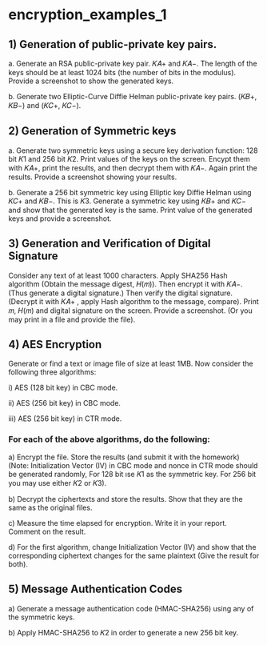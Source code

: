 # encryption_examples_1

## 1) Generation of public-private key pairs.

  a. Generate an RSA public-private key pair. 𝐾𝐴+ and 𝐾𝐴−. The length of the keys should be at least 1024 bits (the number of bits in the modulus). Provide a screenshot to show the generated keys.
    
  b. Generate two Elliptic-Curve Diffie Helman public-private key pairs. (𝐾𝐵+, 𝐾𝐵−) and (𝐾𝐶+, 𝐾𝐶−).
  
## 2) Generation of Symmetric keys

  a. Generate two symmetric keys using a secure key derivation function: 128 bit 𝐾1 and 256 bit 𝐾2. Print values of the keys on the screen. Encypt them with 𝐾𝐴+, print the results, and then decrypt them with 𝐾𝐴−. Again print the results. Provide a screenshot showing your results. 
  
  b. Generate a 256 bit symmetric key using Elliptic key Diffie Helman using 𝐾𝐶+ and 𝐾𝐵−. This is 𝐾3. Generate a symmetric key using 𝐾𝐵+ and 𝐾𝐶− and show that the generated key is the same. Print value of the generated keys and provide a screenshot.
  
## 3) Generation and Verification of Digital Signature

  Consider any text of at least 1000 characters. Apply SHA256 Hash algorithm (Obtain the message digest, 𝐻(𝑚)). Then encrypt it with 𝐾𝐴−. (Thus generate a digital signature.) Then verify the digital signature. (Decrypt it with 𝐾𝐴+ , apply Hash algorithm to the message, compare). Print 𝑚, 𝐻(𝑚) and digital signature on the screen. Provide a screenshot. (Or you may print in a file and provide the file). 
  
## 4) AES Encryption

  Generate or find a text or image file of size at least 1MB. Now consider the following three algorithms: 
  
  i) AES (128 bit key) in CBC mode. 
  
  ii) AES (256 bit key) in CBC mode. 
  
  iii) AES (256 bit key) in CTR mode. 
    
  ### For each of the above algorithms, do the following: 
  
  a) Encrypt the file. Store the results (and submit it with the homework) (Note: Initialization Vector (IV) in CBC mode and nonce in CTR mode should be generated randomly, For 128 bit ıse 𝐾1 as the symmetric key. For 256 bit you may use either 𝐾2 or 𝐾3). 
  
  b) Decrypt the ciphertexts and store the results. Show that they are the same as the original files. 
  
  c) Measure the time elapsed for encryption. Write it in your report. Comment on the result. 
  
  d) For the first algorithm, change Initialization Vector (IV) and show that the corresponding ciphertext changes for the same plaintext (Give the result for both). 
  
## 5) Message Authentication Codes
  a) Generate a message authentication code (HMAC-SHA256) using any of the symmetric keys.
  
  b) Apply HMAC-SHA256 to 𝐾2 in order to generate a new 256 bit key.
